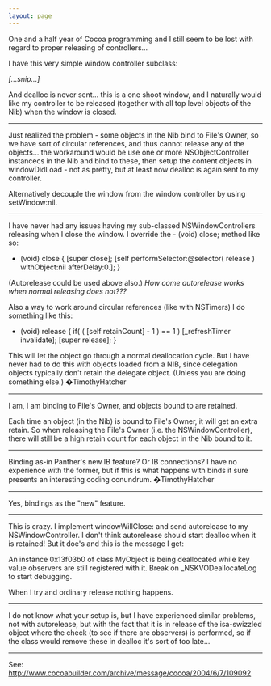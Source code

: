 ```yaml
---
layout: page
---
```


One and a half year of Cocoa programming and I still seem to be lost with regard to proper releasing of controllers...

I have this very simple window controller subclass:

*[...snip...]*

And     dealloc is never sent... this is a one shoot window, and I naturally would like my controller to be released (together with all top level objects of the Nib) when the window is closed.

----

Just realized the problem - some objects in the Nib bind to File's Owner, so we have sort of circular references, and thus cannot release any of the objects... the workaround would be use one or more NSObjectController instancecs in the Nib and bind to these, then setup the content objects in     windowDidLoad - not as pretty, but at least now     dealloc is again sent to my controller.

Alternatively decouple the window from the window controller by using     setWindow:nil.

----

I have never had any issues having my sub-classed NSWindowControllers releasing when I close the window. I override the     - (void) close; method like so:

    

- (void) close {
	[super close];
	[self performSelector:@selector( release ) withObject:nil afterDelay:0.];
}



(Autorelease could be used above also.) *How come autorelease works when normal releasing does not???*

Also a way to work around circular references (like with NSTimers) I do something like this:

    

- (void) release {
	if( ( [self retainCount] - 1 ) == 1 )
		[_refreshTimer invalidate];
	[super release];
}



This will let the object go through a normal deallocation cycle. But I have never had to do this with objects loaded from a NIB, since delegation objects typically don't retain the delegate object. (Unless you are doing something else.) �TimothyHatcher

----

I am, I am binding to File's Owner, and objects bound to are retained.

Each time an object (in the Nib) is bound to File's Owner, it will get an extra retain. So when releasing the File's Owner (i.e. the NSWindowController), there will still be a high retain count for each object in the Nib bound to it.


----

Binding as-in Panther's new IB feature? Or IB connections? I have no experience with the former, but if this is what happens with binds it sure presents an interesting coding conundrum. �TimothyHatcher

----

Yes, bindings as the "new" feature.

----

This is crazy. I implement windowWillClose: and send autorelease to my NSWindowController. I don't think autorelease should start dealloc when it is retained! But it doe's and this is the message I get:

An instance 0x13f03b0 of class MyObject is being deallocated while key value observers are still registered with it.  Break on _NSKVODeallocateLog to start debugging.

When I try and ordinary release nothing happens.

----

I do not know what your setup is, but I have experienced similar problems, not with autorelease, but with the fact that it is in     release of the isa-swizzled object where the check (to see if there are observers) is performed, so if the class would remove these in     dealloc it's sort of too late...

----


See: http://www.cocoabuilder.com/archive/message/cocoa/2004/6/7/109092
